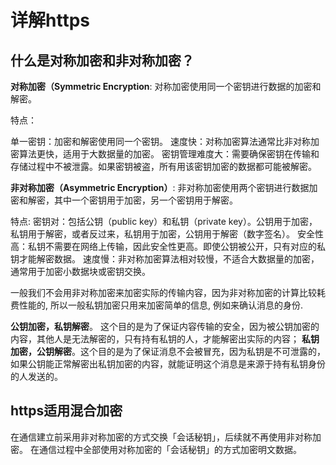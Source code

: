 # 详解https

## 什么是对称加密和非对称加密？

**对称加密（Symmetric Encryption**: 对称加密使用同一个密钥进行数据的加密和解密。

特点：

单一密钥：加密和解密使用同一个密钥。
速度快：对称加密算法通常比非对称加密算法更快，适用于大数据量的加密。
密钥管理难度大：需要确保密钥在传输和存储过程中不被泄露。如果密钥被盗，所有用该密钥加密的数据都可能被解密。

**非对称加密（Asymmetric Encryption）**: 非对称加密使用两个密钥进行数据加密和解密，其中一个密钥用于加密，另一个密钥用于解密。

特点:
密钥对：包括公钥（public key）和私钥（private key）。公钥用于加密，私钥用于解密，或者反过来，私钥用于加密，公钥用于解密（数字签名）。
安全性高：私钥不需要在网络上传输，因此安全性更高。即使公钥被公开，只有对应的私钥才能解密数据。
速度慢：非对称加密算法相对较慢，不适合大数据量的加密，通常用于加密小数据块或密钥交换。

一般我们不会用非对称加密来加密实际的传输内容，因为非对称加密的计算比较耗费性能的, 所以一般私钥加密只用来加密简单的信息, 例如来确认消息的身份.

**公钥加密，私钥解密**。 这个目的是为了保证内容传输的安全，因为被公钥加密的内容，其他人是无法解密的，只有持有私钥的人，才能解密出实际的内容；
**私钥加密，公钥解密**。这个目的是为了保证消息不会被冒充，因为私钥是不可泄露的，如果公钥能正常解密出私钥加密的内容，就能证明这个消息是来源于持有私钥身份的人发送的。

## https适用混合加密

在通信建立前采用非对称加密的方式交换「会话秘钥」，后续就不再使用非对称加密。
在通信过程中全部使用对称加密的「会话秘钥」的方式加密明文数据。
